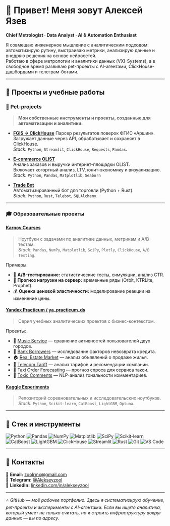 # 👋 Привет! Меня зовут Алексей Язев  

**Chief Metrologist · Data Analyst · AI & Automation Enthusiast**

Я совмещаю инженерное мышление с аналитическим подходом: автоматизирую рутину, выстраиваю метрики, анализирую данные и внедряю решения на основе нейросетей.  
Работаю в сфере метрологии и аналитики данных (VXI-Systems), а в свободное время развиваю pet-проекты с AI-агентами, ClickHouse-дашбордами и телеграм-ботами.  

---

## 🚀 Проекты и учебные работы

### 🧰 **Pet-projects**
> **Мои собственные инструменты и проекты, созданные для автоматизации и аналитики.**

- [**FGIS → ClickHouse**](./01_pet_projects/FGIS_Arshin) 
  Парсер результатов поверок ФГИС «Аршин». Загружает данные через API, обрабатывает и сохраняет в ClickHouse.  
  *Stack:* `Python`, `Streamlit`, `ClickHouse`, `Requests`, `Pandas`.

- [**E-commerce OLIST**](https://github.com/Alekseyzool/E-commerce_OLIST)  
  Анализ заказов и выручки интернет-площадки OLIST.  
  Включает когортный анализ, LTV, юнит-экономику и визуализацию.  
  *Stack:* `Python`, `Pandas`, `Matplotlib`, `Seaborn`

- [**Trade Bot**](https://github.com/Alekseyzool/trade_bot)  
  Автоматизированный бот для торговли (Python + Rust).  
  *Stack:* `Python`, `Rust`, `Telebot`, `SQLAlchemy`.

---

### 🎓 **Образовательные проекты**

#### [**Karpov.Courses**](./02_karpov_courses)
> Ноутбуки с задачами по аналитике данных, метрикам и A/B-тестам.  
> *Stack:* `Pandas`, `NumPy`, `Matplotlib`, `SciPy`, `Plotly`, `ClickHouse`, `A/B Testing`.

Примеры:
- 🧪 **A/B-тестирование:** статистические тесты, симуляции, анализ CTR.  
- 🔮 **Прогноз нагрузки на сервер:** временные ряды (Orbit, KTRLite, Prophet).  
- 💰 **Оценка ценовой эластичности:** моделирование реакции на изменение цены.

#### [**Yandex Practicum / ya_practicum_ds**](https://github.com/Alekseyzool/ya_practicum_ds)
> Серия учебных аналитических проектов с бизнес-контекстом.

Проекты:
- 🎵 [Music Service](./03_yandex_practicum/01_music_service) — сравнение активностей пользователей двух городов.  
- 🏦 [Bank Borrowers](./03_yandex_practicum/02_bank_borrowers) — исследование факторов невозврата кредита.  
- 🏠 [Real Estate Market](./03_yandex_practicum/03_real_estate_market) — анализ объявлений о продаже жилья.  
- 📡 [Telecom Tariff](./03_yandex_practicum/04_tariff_telecom) — анализ тарифов и рекомендации компании.  
- 🚖 [Taxi Order Forecasting](./03_yandex_practicum/12_taxi_order_forecasting) — прогноз спроса для сервиса такси.  
- 💬 [Toxic Comments](./03_yandex_practicum/13_toxic_comments) — NLP-анализ тональности комментариев.  

#### [**Kaggle Experiments**](https://github.com/Alekseyzool/kaggle)
> Репозиторий соревновательных и исследовательских ноутбуков.  
> *Stack:* `Python`, `Scikit-learn`, `CatBoost`, `LightGBM`, `Optuna`.

---

## 🧠 Стек и инструменты

![Python](https://img.shields.io/badge/Python-3776AB?logo=python&logoColor=white)
![Pandas](https://img.shields.io/badge/Pandas-150458?logo=pandas&logoColor=white)
![NumPy](https://img.shields.io/badge/NumPy-013243?logo=numpy&logoColor=white)
![Matplotlib](https://img.shields.io/badge/Matplotlib-3776AB?logo=matplotlib&logoColor=white)
![SciPy](https://img.shields.io/badge/SciPy-8CAAE6?logo=scipy&logoColor=white)
![Scikit-learn](https://img.shields.io/badge/Scikit--learn-F7931E?logo=scikit-learn&logoColor=white)
![CatBoost](https://img.shields.io/badge/CatBoost-FFA500?logo=catboost&logoColor=white)
![LightGBM](https://img.shields.io/badge/LightGBM-20B2AA?logo=lightgbm&logoColor=white)
![ClickHouse](https://img.shields.io/badge/ClickHouse-FFCC00?logo=clickhouse&logoColor=black)
![Streamlit](https://img.shields.io/badge/Streamlit-FF4B4B?logo=streamlit&logoColor=white)
![Rust](https://img.shields.io/badge/Rust-DEA584?logo=rust&logoColor=black)
![Git](https://img.shields.io/badge/Git-F05032?logo=git&logoColor=white)
![VS Code](https://img.shields.io/badge/VS%20Code-007ACC?logo=visual-studio-code&logoColor=white)

---

## 💬 Контакты

📧 **Email:** [zoolrmx@gmail.com](mailto:zoolrmx@gmail.com)  
💬 **Telegram:** [@Alekseyzool](https://t.me/Alekseyzool)  
💼 **LinkedIn:** [linkedin.com/in/alekseyzool](https://linkedin.com/in/alekseyzool)

---

⭐️ *GitHub — моё рабочее портфолио. Здесь я систематизирую обучение, pet-проекты и эксперименты с AI-агентами. Если вы ищете аналитика, который умеет не только считать, но и строить инфраструктуру вокруг данных — вы по адресу.*